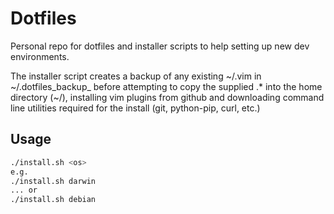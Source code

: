 # Dotfiles
Personal repo for dotfiles and installer scripts to help setting up new dev environments.

The installer script creates a backup of any existing ~/.vim in ~/.dotfiles_backup_<timestamp> before attempting to 
copy the supplied .* into the home directory (~/), installing vim plugins from github and downloading command line utilities required for the install (git, python-pip, curl, etc.)

## Usage

```bash
./install.sh <os>
e.g.
./install.sh darwin
... or
./install.sh debian
```
